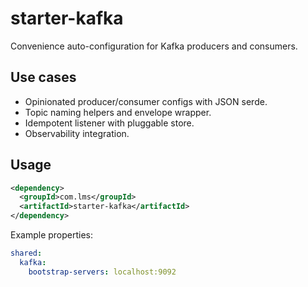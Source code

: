 # starter-kafka

Convenience auto-configuration for Kafka producers and consumers.

## Use cases
- Opinionated producer/consumer configs with JSON serde.
- Topic naming helpers and envelope wrapper.
- Idempotent listener with pluggable store.
- Observability integration.

## Usage
```xml
<dependency>
  <groupId>com.lms</groupId>
  <artifactId>starter-kafka</artifactId>
</dependency>
```

Example properties:

```yaml
shared:
  kafka:
    bootstrap-servers: localhost:9092
```

